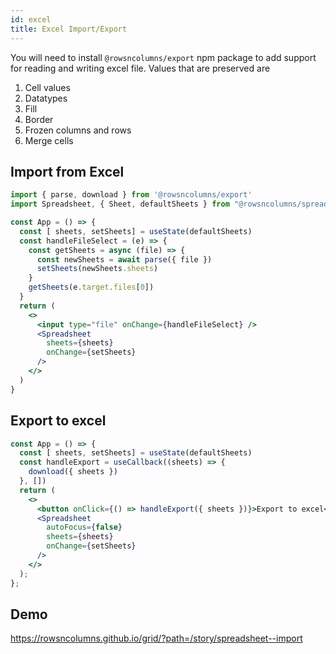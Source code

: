 ```yaml
---
id: excel
title: Excel Import/Export
---
```

<!-- import { useState, useCallback } from 'react'; -->
<!-- import Spreadsheet, { Sheet, defaultSheets } from "@rowsncolumns/spreadsheet"; -->
<!-- import { excelToSheets, createExcelFileFromSheets } from '@rowsncolumns/export' -->

You will need to install `@rowsncolumns/export` npm package to add support for reading and writing excel file. Values that are preserved are

1. Cell values
1. Datatypes
1. Fill
1. Border
1. Frozen columns and rows
1. Merge cells

## Import from Excel


```jsx
import { parse, download } from '@rowsncolumns/export'
import Spreadsheet, { Sheet, defaultSheets } from "@rowsncolumns/spreadsheet";

const App = () => {
  const [ sheets, setSheets] = useState(defaultSheets)
  const handleFileSelect = (e) => {
    const getSheets = async (file) => {
      const newSheets = await parse({ file })
      setSheets(newSheets.sheets)
    }
    getSheets(e.target.files[0])
  }
  return (
    <>
      <input type="file" onChange={handleFileSelect} />
      <Spreadsheet
        sheets={sheets}
        onChange={setSheets}
      />
    </>
  )
}
```


## Export to excel

```jsx
const App = () => {
  const [ sheets, setSheets] = useState(defaultSheets)
  const handleExport = useCallback((sheets) => {
    download({ sheets })
  }, [])
  return (
    <>
      <button onClick={() => handleExport({ sheets })}>Export to excel</button>
      <Spreadsheet
        autoFocus={false}
        sheets={sheets}
        onChange={setSheets}
      />
    </>
  );
};
```


## Demo

https://rowsncolumns.github.io/grid/?path=/story/spreadsheet--import